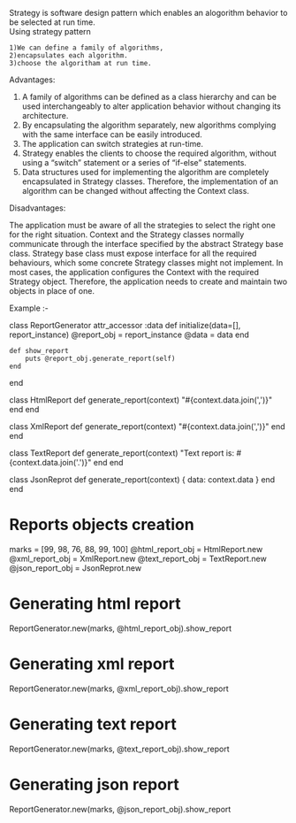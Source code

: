 Strategy is software design pattern which enables an 
 alogorithm behavior to be selected at run time.  
 Using strategy pattern

    1)We can define a family of algorithms,
    2)encapsulates each algorithm.
    3)choose the algoritham at run time.


Advantages:

1. A family of algorithms can be defined as a class hierarchy and can be used interchangeably to alter application behavior without changing its architecture.
2. By encapsulating the algorithm separately, new algorithms complying with the same interface can be easily introduced.
3. The application can switch strategies at run-time.
4. Strategy enables the clients to choose the required algorithm, without using a “switch” statement or a series of “if-else” statements.
5. Data structures used for implementing the algorithm are completely encapsulated in Strategy classes. Therefore, the implementation of an algorithm can be changed without affecting the Context class.

Disadvantages:

The application must be aware of all the strategies to select the right one for the right situation.
Context and the Strategy classes normally communicate through the interface specified by the abstract Strategy base class. Strategy base class must expose interface for all the required behaviours, which some concrete Strategy classes might not implement.
In most cases, the application configures the Context with the required Strategy object. Therefore, the application needs to create and maintain two objects in place of one.

Example :-

class ReportGenerator
    attr_accessor :data
    def initialize(data=[], report_instance)
      @report_obj = report_instance
      @data = data
    end

    def show_report
        puts @report_obj.generate_report(self)
    end
end

class HtmlReport
  def generate_report(context)
    "<html><head></head><body>#{context.data.join(',')}</body></html>"
  end
end

class XmlReport
    def generate_report(context)
      "<xml><data>#{context.data.join(',')}</data></xml>"
    end
end

class TextReport
    def generate_report(context)
        "Text report is: #{context.data.join('.')}"
    end
end

class JsonReprot
    def generate_report(context)
        {
            data: context.data
        }
    end
end

# Reports objects creation
marks = [99, 98, 76, 88, 99, 100]
@html_report_obj = HtmlReport.new
@xml_report_obj = XmlReport.new
@text_report_obj = TextReport.new
@json_report_obj = JsonReprot.new

# Generating html report
ReportGenerator.new(marks, @html_report_obj).show_report

# Generating xml report
ReportGenerator.new(marks, @xml_report_obj).show_report

# Generating text report
ReportGenerator.new(marks, @text_report_obj).show_report

# Generating json report
ReportGenerator.new(marks, @json_report_obj).show_report
